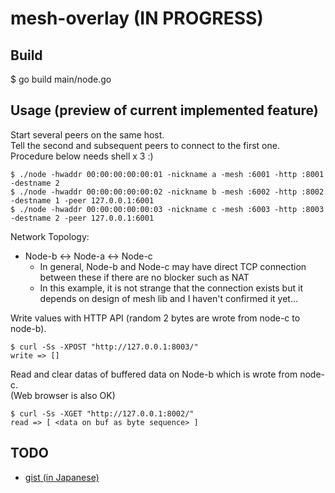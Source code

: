 # mesh-overlay (IN PROGRESS)

## Build
$ go build main/node.go

## Usage (preview of current implemented feature)

Start several peers on the same host.  
Tell the second and subsequent peers to connect to the first one.  
Procedure below needs shell x 3 :)

```
$ ./node -hwaddr 00:00:00:00:00:01 -nickname a -mesh :6001 -http :8001 -destname 2
$ ./node -hwaddr 00:00:00:00:00:02 -nickname b -mesh :6002 -http :8002 -destname 1 -peer 127.0.0.1:6001
$ ./node -hwaddr 00:00:00:00:00:03 -nickname c -mesh :6003 -http :8003 -destname 2 -peer 127.0.0.1:6001
```

Network Topology:  
- Node-b <-> Node-a <-> Node-c 
  - In general, Node-b and Node-c may have direct TCP connection between these if there are no blocker such as NAT
  - In this example, it is not strange that the connection exists but it depends on design of mesh lib and I haven't confirmed it yet...

Write values with HTTP API (random 2 bytes are wrote from node-c to node-b).

```
$ curl -Ss -XPOST "http://127.0.0.1:8003/"
write => []
```

Read and clear datas of buffered data on Node-b which is wrote from node-c.  
(Web browser is also OK)  

```
$ curl -Ss -XGET "http://127.0.0.1:8002/"
read => [ <data on buf as byte sequence> ]
```

## TODO
- [gist (in Japanese)](https://gist.github.com/ryogrid/e78088bc531bc62c10eba1c0d0e0b7fc)
